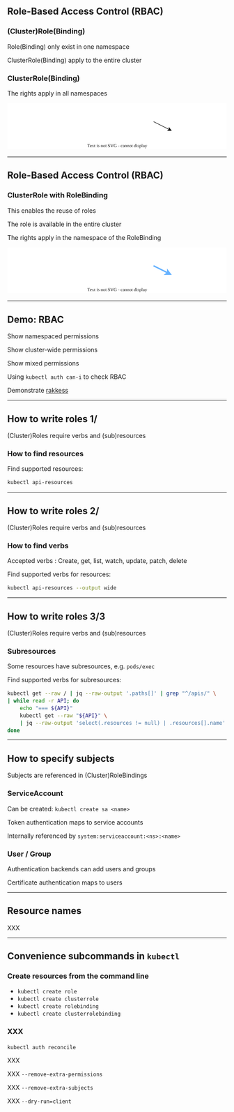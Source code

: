 ## Role-Based Access Control (RBAC)

### (Cluster)Role(Binding) <i class="fa fa-face-smile-wink"></i>

Role(Binding) only exist in one namespace

ClusterRole(Binding) apply to the entire cluster

### ClusterRole(Binding)

The rights apply in all namespaces

![](120_kubernetes/rbac/rbac.drawio.svg) <!-- .element: style="width: 65%; margin-top: 0.5em; margin-bottom: 0.5em;" -->

---

## Role-Based Access Control (RBAC)

### ClusterRole with RoleBinding

This enables the reuse of roles

The role is available in the entire cluster

The rights apply in the namespace of the RoleBinding

![](120_kubernetes/rbac/rbac2.drawio.svg) <!-- .element: style="width: 65%; margin-top: 0.5em; margin-bottom: 0.5em;" -->

---

## Demo: RBAC [<i class="fa fa-comment-code"></i>](https://github.com/nicholasdille/container-slides/blob/master/120_kubernetes/rbac/rbac.demo "rbac.demo")

Show namespaced permissions

Show cluster-wide permissions

Show mixed permissions

Using `kubectl auth can-i` to check RBAC [](https://kubernetes.io/docs/reference/access-authn-authz/authorization/#checking-api-access)

Demonstrate [rakkess](https://github.com/corneliusweig/rakkess) [<i class="fa fa-comment-code"></i>](https://github.com/nicholasdille/container-slides/blob/master/120_kubernetes/rbac/rakkess.demo "rakkess.demo")

---

## How to write roles 1/

(Cluster)Roles require verbs and (sub)resources

### How to find resources

Find supported resources:

```bash
kubectl api-resources
```

---

## How to write roles 2/

(Cluster)Roles require verbs and (sub)resources

### How to find verbs

Accepted verbs [](https://kubernetes.io/docs/reference/access-authn-authz/authorization/#determine-the-request-verb): Create, get, list, watch, update, patch, delete

Find supported verbs for resources:

```bash
kubectl api-resources --output wide
```

---

## How to write roles 3/3

(Cluster)Roles require verbs and (sub)resources

### Subresources

Some resources have subresources, e.g. `pods/exec`

Find supported verbs for subresources:

```bash
kubectl get --raw / | jq --raw-output '.paths[]' | grep "^/apis/" \
| while read -r API; do
    echo "=== ${API}"
    kubectl get --raw "${API}" \
    | jq --raw-output 'select(.resources != null) | .resources[].name'
done
```

---

## How to specify subjects

Subjects [](https://kubernetes.io/docs/reference/access-authn-authz/rbac/#referring-to-subjects) are referenced in (Cluster)RoleBindings

### ServiceAccount

Can be created: `kubectl create sa <name>`

Token authentication maps to service accounts

Internally referenced by `system:serviceaccount:<ns>:<name>`

### User / Group

Authentication backends can add users and groups

Certificate authentication maps to users

---

## Resource names

XXX

---

## Convenience subcommands in `kubectl`

### Create resources from the command line

- `kubectl create role` [](https://kubernetes.io/docs/reference/access-authn-authz/rbac/#kubectl-create-role)
- `kubectl create clusterrole` [](https://kubernetes.io/docs/reference/access-authn-authz/rbac/#kubectl-create-clusterrole)
- `kubectl create rolebinding` [](https://kubernetes.io/docs/reference/access-authn-authz/rbac/#kubectl-create-rolebinding)
- `kubectl create clusterrolebinding` [](https://kubernetes.io/docs/reference/access-authn-authz/rbac/#kubectl-create-clusterrolebinding)

### XXX

`kubectl auth reconcile` [](https://kubernetes.io/docs/reference/access-authn-authz/rbac/#kubectl-auth-reconcile)

XXX

XXX `--remove-extra-permissions`

XXX `--remove-extra-subjects`

XXX `--dry-run=client`
